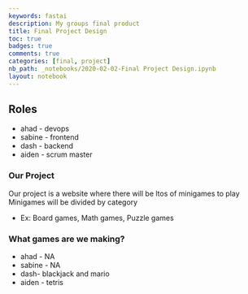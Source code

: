 ```yaml
---
keywords: fastai
description: My groups final product
title: Final Project Design
toc: true 
badges: true
comments: true
categories: [final, project]
nb_path: _notebooks/2020-02-02-Final Project Design.ipynb
layout: notebook
---
```


<!--
#################################################
### THIS FILE WAS AUTOGENERATED! DO NOT EDIT! ###
#################################################
# file to edit: _notebooks/2020-02-02-Final Project Design.ipynb
-->

<div class="container" id="notebook-container">
        
<div class="cell border-box-sizing text_cell rendered"><div class="inner_cell">
<div class="text_cell_render border-box-sizing rendered_html">
<h2 id="Roles">Roles<a class="anchor-link" href="#Roles"> </a></h2><ul>
<li>ahad - devops</li>
<li>sabine - frontend</li>
<li>dash - backend</li>
<li>aiden - scrum master</li>
</ul>

</div>
</div>
</div>
<div class="cell border-box-sizing text_cell rendered"><div class="inner_cell">
<div class="text_cell_render border-box-sizing rendered_html">
<h3 id="Our-Project">Our Project<a class="anchor-link" href="#Our-Project"> </a></h3><p>Our project is a website where there will be ltos of minigames to play
Minigames will be divided by category</p>
<ul>
<li>Ex: Board games, Math games, Puzzle games</li>
</ul>

</div>
</div>
</div>
<div class="cell border-box-sizing text_cell rendered"><div class="inner_cell">
<div class="text_cell_render border-box-sizing rendered_html">
<h3 id="What-games-are-we-making?">What games are we making?<a class="anchor-link" href="#What-games-are-we-making?"> </a></h3><ul>
<li>ahad - NA</li>
<li>sabine - NA</li>
<li>dash- blackjack and mario</li>
<li>aiden - tetris</li>
</ul>

</div>
</div>
</div>
</div>
 

